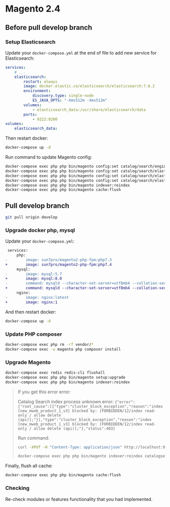# Magento 2.4

## Before pull develop branch

### Setup Elasticsearch

Update your `docker-compose.yml` at the end of file to add new service for Elasticsearch:

```yml
services:
    # ...
    elasticsearch:
        restart: always
        image: docker.elastic.co/elasticsearch/elasticsearch:7.6.2
        environment:
            discovery.type: single-node
            ES_JAVA_OPTS: "-Xms512m -Xmx512m"
        volumes:
            - elasticsearch_data:/usr/share/elasticsearch/data
        ports:
            - 9222:9200
volumes:
    elasticsearch_data:
```

Then restart docker:

```sh
docker-compose up -d
```

Run command to update Magento config:

```sh
docker-compose exec php php bin/magento config:set catalog/search/engine elasticsearch7
docker-compose exec php php bin/magento config:set catalog/search/elasticsearch7_server_hostname elasticsearch
docker-compose exec php php bin/magento config:set catalog/search/elasticsearch7_index_prefix new_mweb
docker-compose exec php php bin/magento config:set catalog/search/elasticsearch7_enable_auth 0
docker-compose exec php php bin/magento indexer:reindex
docker-compose exec php php bin/magento cache:flush
```

## Pull develop branch

```sh
git pull origin develop
```

### Upgrade docker php, mysql

Update your `docker-compose.yml`:

```diff
 services:
     php:
-        image: sun7pro/magento2-php-fpm:php7.3
+        image: sun7pro/magento2-php-fpm:php7.4
     mysql:
-        image: mysql:5.7
+        image: mysql:8.0
-        command: mysqld --character-set-server=utf8mb4 --collation-server=utf8mb4_unicode_ci
+        command: mysqld --character-set-server=utf8mb4 --collation-server=utf8mb4_unicode_ci --log_bin_trust_function_creators=1
     nginx:
-        image: nginx:latest
+        image: nginx:1
```

And then restart docker:

```sh
docker-compose up -d
```

### Update PHP composer

```sh
docker-compose exec php rm -rf vendor/*
docker-compose exec -u magento php composer install
```

### Upgrade Magento

```sh
docker-compose exec redis redis-cli flushall
docker-compose exec php php bin/magento setup:upgrade
docker-compose exec php php bin/magento indexer:reindex
```

> If you get this error error:
>
> Catalog Search index process unknown error:
> `{"error":{"root_cause":[{"type":"cluster_block_exception","reason":"index [new_mweb_product_1_v3] blocked by: [FORBIDDEN/12/index read-only / allow delete (api)];"}],"type":"cluster_block_exception","reason":"index [new_mweb_product_1_v3] blocked by: [FORBIDDEN/12/index read-only / allow delete (api)];"},"status":403}`
>
> Run command:
>
> ```sh
> curl -XPUT -H "Content-Type: application/json" http://localhost:9222/_all/_settings -d '{"index.blocks.read_only_allow_delete": null}'
>
> docker-compose exec php php bin/magento indexer:reindex catalogsearch_fulltext
> ```

Finally, flush all cache:

```sh
docker-compose exec php php bin/magento cache:flush

```

### Checking

Re-check modules or features functionality that you had implemented.
